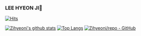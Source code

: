 ### LEE HYEON JI👋
[![Hits](https://hits.seeyoufarm.com/api/count/incr/badge.svg?url=https%3A%2F%2Fgithub.com%2FZihyeoni%2Fhit-counter&count_bg=%2379C83D&title_bg=%23555555&icon=&icon_color=%23E7E7E7&title=hits&edge_flat=false)](https://hits.seeyoufarm.com)
<!--
**Zihyeoni/Zihyeoni** is a ✨ _special_ ✨ repository because its `README.md` (this file) appears on your GitHub profile.

Here are some ideas to get you started:

- 🔭 I’m currently working on ...
- 🌱 I’m currently learning ...
- 👯 I’m looking to collaborate on ...
- 🤔 I’m looking for help with ...
- 💬 Ask me about ...
- 📫 How to reach me: ...
- 😄 Pronouns: ...
- ⚡ Fun fact: ...
-->

[![Zihyeoni's github stats](https://github-readme-stats.vercel.app/api?username=Zihyeoni&show_icons=true&theme=buefy)](https://github.com/Zihyeoni)
[![Top Langs](https://github-readme-stats.vercel.app/api/top-langs/?username=Zihyeoni&layout=compact&theme=buefy)](https://github.com/Zihyeoni)
[![Zihyeoni/repo - GitHub](https://gh-card.dev/repos/Zihyeoni/repo.svg)](https://github.com/Zihyeoni/repo)
